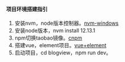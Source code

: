 #### 项目环境搭建指引
1. 安装nvm，node版本控制器。[nvm-windows](https://www.jianshu.com/p/d0e0935b150a)
2. 安装node版本，nvm install 12.13.1
3. npm切换taobao镜像。[cnpm](https://www.jianshu.com/p/115594f64b41)
4. 搭建vue，element项目。[vue+element](https://www.jianshu.com/p/c7cd495c58d6)
5. 启动项目，cd blogview，npm run dev。